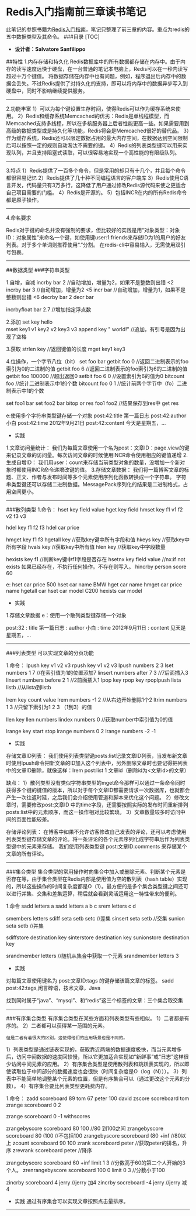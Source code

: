 # Redis入门指南前三章读书笔记

此笔记的参照书籍为[Redis入门指南][1]，笔记只整理了前三章的内容。重点为redis的五中数据类型及其命令。
###目录
[TOC]


- **设计者：Salvatore Sanfilippo**

##特性
1.内存存储和持久化
	   Redis数据库中的所有数据都存储在内存中。由于内存的读写速度远快于硬盘，在一台普通的笔记本电脑上，Redis可以在一秒内读写超过十万个键值。
		将数据存储在内存中也有问题，例如，程序退出后内存中的数据会丢失。不过Redis提供了对持久化的支持，即可以将内存中的数据异步写入到硬盘中，同时不影响继续提供服务。


----------


2.功能丰富
1）可以为每个键设置生存时间，使得Redis可以作为缓存系统来使用。
2）Redis和缓存系统Memcached的优劣：Redis是单线程模型，而Memcached支持多线程，所以在多核服务器上后者性能更高一些。如果需要用到高级的数据类型或是持久化等功能，Redis将会是Memcached很好的替代品。
3）作为缓存系统，Redis还可以限定数据占用的最大内存空间，在数据达到空间限制后可以按照一定的规则自动淘汰不需要的键。
4）Redis的列表类型键可以用来实现队列，并且支持阻塞式读取，可以很容易地实现一个高性能的有限级队列。


----------
3.特点
1）Redis提供了一百多个命令，但是常用的却只有十几个，并且每个命令都很容易记忆
2）Redis提供了几十种不同编程语言的客户端库
3）Redis使用C语言开发，代码量只有3万多行，这降低了用户通过修改Redis源代码来使之更适合自己项目需要的门槛。
4）Redis是开源的。
5）包括INCR在内的所有Redis命令都是原子操作。


----------
4.命名要求

Redis对于键的命名并没有强制的要求，但比较好的实践是用“对象类型：对象ID：对象属性”来命名一个键，如使用键user:1:friends来存储ID为1的用户的好友列表。对于多个单词则推荐使用“.”分割。
在redis-cli中容易输入，无需使用双引号包裹。


----------


##数据类型
###字符串类型

1.自增，自减
incrby bar 2   //自动增加，增量为2，如果不是整数则出错
<2
incrby bar 3   //自动增加，增量为2
<5
incr   bar     //自动增加，增量为1，如果不是整数则出错
<6
decrby bar 2
decr bar

incrbyfloat bar 2.7  //增加指定浮点数

2.添加
set key hello   
mset key1 v1 key2 v2 key3 v3
append key " world!"  //追加，有引号是因为出现了空格

3.获取
strlen key   //返回键值的长度
mget key1 key3

4.位操作，一个字节八位（bit）
set foo bar
getbit foo 0   //返回二进制表示的foo索引为0的二进制的值
getbit foo 6   //返回二进制表示的foo索引为6的二进制的值
getbit foo 100000  //超出返回0 
setbit foo 6 0  //设置索引为6的值为0
bitcount foo    //统计二进制表示中1的个数
bitcount foo 0 1 //统计前两个字节中（fo）二进制表示中1的个数

set foo1 bar
set foo2 bar
bitop or res foo1 foo2   //结果保存到res中
get res


e:使用多个字符串类型键存储一个对象
post:42:title      第一篇日志
post:42:author     小白
post:42:time       2012年9月21日
post:42:content    今天是星期五，...


- 实践

1.文章访问量统计：
我们为每篇文章使用一个名为post：文章ID：page.view的键来记录文章的访问量。每次访问文章的时候使用INCR命令使用相应的键值递增
2.生成自增ID：
我们用user：count来存储当前类型对象的数量，没增加一个新对象时都使用INCR命令递增改键的值。
3.存储文章数据：
我们将一篇博客文章的标题、正文、作者与发布时间等多个元素使用序列化函数转换成一个字符串。
字符串类型键还可以存储二进制数据。MessagePack序列化的结果是二进制格式，占用空间更小。


----------


###散列类型
1.命令：
hset key field value
hget key field
hmset key f1 v1  f2 v2  f3 v3

hdel key f1 f2 f3
hdel car price

hmget key f1 f3
hgetall key  //获取key键中所有字段和值
hkeys key	//获取key中所有字段
hvals key	//获取key中所有值
hlen key	//获取key中字段数量

hexists key f1  //判断key键中f1字段是否存在
hsetnx key field value  //nx:if not exists  如果已经存在，不执行任何操作。不存在则写入。
hincrby person score 60



e:
hset car price 500
hset car name BMW
hget car name
hmget car price name
hgetall car
hset car model C200
hexists car model

- 实践

1.存储文章数据
e：使用一个散列类型键存储一个对象


post:32
: title 第一篇日志
: author 小白
: time	2012年9月11日
: content	见天是星期五，...


----------


###列表类型
可以实现文章的分页功能

1.命令：
lpush key v1 v2 v3 
rpush key v1 v2 v3
lpush numbers 2 3
lset numbers 1 7 //在索引值为1的位置添加7
linsert numbers after 7 3  //7后面插入3
linsert numbers before 2 1 //2前面插入1
lpop key
rpop key
rpoplpush lista listb  //从lista到listb


lrem key count value
lrem numbers -1 2  //从右边开始删除1个2
ltrim numbers 1 3  //只留下索引为1 2  3 （1到3）的值

llen key
llen numbers
lindex numbers 0   //获取number中索引值为0的值

lrange key start stop
lrange numbers 0 2
lrange numbers -2 -1


- 实践

存储文章ID列表：
我们使用列表类型键posts:list记录文章ID列表，当发布新文章时使用lpush命令把新文章的ID加入这个列表中，另外删除文章时也要记得把列表中的文章ID删除，就像这样：lrem post:list 1 文章id（删除id为<文章id>的文章）

缺点：
1）散列类型没有类似字符串类型的mget命令那样可以通过一条命令同时获得多个键的键值的版本，所以对于每个文章ID都需要请求一次数据库，也就都会产生一次往返时延，之后我们会介绍使用管道和脚本来优化这个问题。
2）修改文章时，需要修改post:文章ID  中的time字段，还需要按照实际的发布时间重新排列posts:list中的元素顺序，而这一操作相对比较繁琐。
3）文章数量较多时访问中间的页面性能较差。

存储评论列表：
在博客中如果不允许访客修改自己发表的评论，还可以考虑使用列表类型键存储文章的评论。将一条评论的各个元素序列化成字符串后作为列表类型键中的元素来存储。
我们使用列表类型键  post:文章ID:comments 来存储某个文章的所有评论。 


----------
###集合类型
	集合类型的常用操作时向集合中加入或删除元素、判断某个元素是否存在等，由于集合类型在Redis内部是使用值为空的散列表（hash table）实现的，所以这些操作的时间复杂度都是O（1）。最方便的是多个集合类型键之间还可以进行并集、交集和差集运算，稍后就会看到灵活运用这一特性带来的便利。

1.命令
sadd letters a 
sadd letters a b c
srem letters c d

smembers letters
sdiff seta setb setc  //差集
sinsert seta setb     //交集
sunion seta setb      //并集

sdiffstore destination key
sinterstore destination key
sunionstore destination key

srandmember letters  //随机从集合中获取一个元素
srandmember letters 3

- 实践

对每篇文章使用键名为 post:文章ID:tags 的键存储该篇文章的标签。
sadd post:42:tags,闲言碎语，技术文章，Java

找到同时属于“java”、“mysql”、和“redis”这三个标签的文章：三个集合取交集


----------
###有序集合类型
	有序集合类型在某些方面和列表类型有些相似。
1）二者都是有序的。
2）二者都可以获得某一范围的元素。


	但是二者有着很大的区别，这使得他们的应用场景也是不同的。
1）列表类型是通过链表实现的，获取靠近两端的数据速度极快，而当元素增多后，访问中间数据的速度回较慢，所以它更加适合实现如“新鲜事”或“日志”这样很少访问中间元素的应用。
2）有序集合类型是使用散列表和跳跃表实现的，所以即使读取位于中间部分的数据速度也会很快（时间复杂度是O（log（N）））。
3）列表中不能简单地调整某个元素的位置，但是有序集合可以（通过更改这个元素的分数）。
4）有序集合要比列表类型更耗费内存。

1.命令：
zadd scoreboard 89 tom 67 peter 100 david
zscore scoreboard tom
zrange scoreboard 0 2

zrange scoreboard 0 -1 withscores

zrangebyscore scoreboard 80 100  //80 到100之间
zrangebyscore scoreboard 80 (100 //不包括100
zrangebyscore scoreboard (80 +inf  //80以上
zcount scoreboard 90 100
zrank scoreboard peter   //获取peter的排名，升序
zrevrank scoreboard peter  //降序

zrangebyscore scoreboard 60 +inf limit 1 3  //分数高于60的第二个人开始的3个人。
zrenrangebyscore scoreboard 100 0 limit 0 3  //分数小于100

zincrby scoreboard 4 jerry   //jerry 加4
zincrby socreboard -4 jerry  //jerry 减4


- 实践
通过有序集合可以实现文章按照点击量排序。


---------
[1]: https://github.com/benweet/stackedit